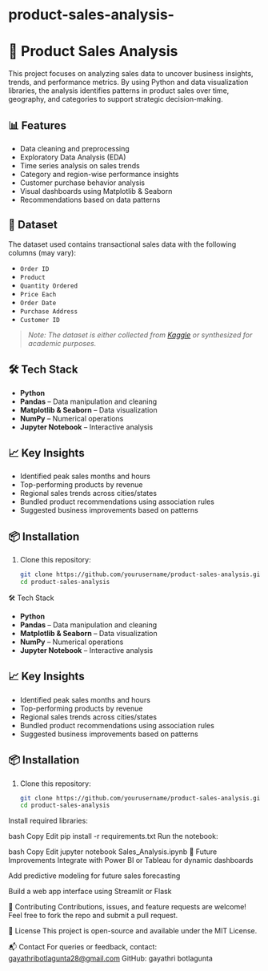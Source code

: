 # product-sales-analysis-
# 🛒 Product Sales Analysis

This project focuses on analyzing sales data to uncover business insights, trends, and performance metrics. By using Python and data visualization libraries, the analysis identifies patterns in product sales over time, geography, and categories to support strategic decision-making.

## 📊 Features

- Data cleaning and preprocessing
- Exploratory Data Analysis (EDA)
- Time series analysis on sales trends
- Category and region-wise performance insights
- Customer purchase behavior analysis
- Visual dashboards using Matplotlib & Seaborn
- Recommendations based on data patterns

## 📁 Dataset

The dataset used contains transactional sales data with the following columns (may vary):

- `Order ID`
- `Product`
- `Quantity Ordered`
- `Price Each`
- `Order Date`
- `Purchase Address`
- `Customer ID`

> *Note: The dataset is either collected from [Kaggle](https://www.kaggle.com/) or synthesized for academic purposes.*

## 🛠️ Tech Stack

- **Python**
- **Pandas** – Data manipulation and cleaning
- **Matplotlib & Seaborn** – Data visualization
- **NumPy** – Numerical operations
- **Jupyter Notebook** – Interactive analysis

## 📈 Key Insights

- Identified peak sales months and hours
- Top-performing products by revenue
- Regional sales trends across cities/states
- Bundled product recommendations using association rules
- Suggested business improvements based on patterns

## 📦 Installation

1. Clone this repository:
   ```bash
   git clone https://github.com/yourusername/product-sales-analysis.git
   cd product-sales-analysis
🛠️ Tech Stack

- **Python**
- **Pandas** – Data manipulation and cleaning
- **Matplotlib & Seaborn** – Data visualization
- **NumPy** – Numerical operations
- **Jupyter Notebook** – Interactive analysis

## 📈 Key Insights

- Identified peak sales months and hours
- Top-performing products by revenue
- Regional sales trends across cities/states
- Bundled product recommendations using association rules
- Suggested business improvements based on patterns

## 📦 Installation

1. Clone this repository:
   ```bash
   git clone https://github.com/yourusername/product-sales-analysis.git
   cd product-sales-analysis
Install required libraries:

bash
Copy
Edit
pip install -r requirements.txt
Run the notebook:

bash
Copy
Edit
jupyter notebook Sales_Analysis.ipynb
🧠 Future Improvements
Integrate with Power BI or Tableau for dynamic dashboards

Add predictive modeling for future sales forecasting

Build a web app interface using Streamlit or Flask

🤝 Contributing
Contributions, issues, and feature requests are welcome!
Feel free to fork the repo and submit a pull request.

📄 License
This project is open-source and available under the MIT License.

📬 Contact
For queries or feedback, contact: gayathribotlagunta28@gmail.com
GitHub: gayathri botlagunta
